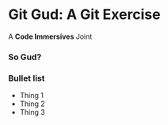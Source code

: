 # Git Gud: A Git Exercise

A **Code Immersives** Joint

### So Gud?

### Bullet list

* Thing 1
* Thing 2
* Thing 3